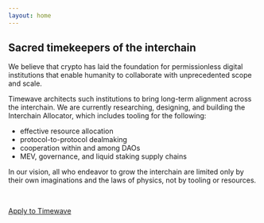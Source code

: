 ```yaml
---
layout: home
---
```

## Sacred timekeepers of the interchain
We believe that crypto has laid the foundation for permissionless digital
institutions that enable humanity to collaborate with unprecedented scope and
scale.

Timewave architects such institutions to bring long-term alignment across the
interchain. We are currently researching, designing, and building the Interchain
Allocator, which includes tooling for the following:

- effective resource allocation
- protocol-to-protocol dealmaking
- cooperation within and among DAOs
- MEV, governance, and liquid staking supply chains

In our vision, all who endeavor to grow the interchain are limited only by their
own imaginations and the laws of physics, not by tooling or resources.

<br/>

[Apply to Timewave](https://protective-bearberry-a26.notion.site/Timewave-Open-Positions-3231bdf2f49741829de6ccfd851fe951)